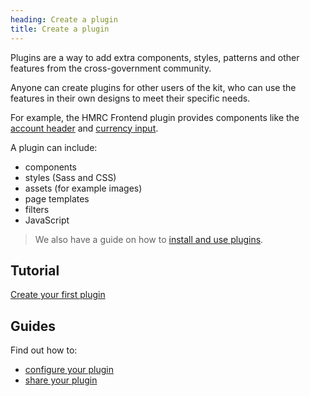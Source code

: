 ```yaml
---
heading: Create a plugin
title: Create a plugin
---
```


Plugins are a way to add extra components, styles, patterns and other features from the cross-government community. 

Anyone can create plugins for other users of the kit, who can use the features in their own designs to meet their specific needs.

For example, the HMRC Frontend plugin provides components like the [account header](https://design.tax.service.gov.uk/hmrc-design-patterns/account-header/) and [currency input](https://design.tax.service.gov.uk/hmrc-design-patterns/currency-input/). 


A plugin can include:

* components
* styles (Sass and CSS)
* assets (for example images)
* page templates
* filters
* JavaScript

> We also have a guide on how to [install and use plugins](https://prototype-kit.service.gov.uk/docs/install-and-use-plugins).


<!-- Find out how to:

* [create your first plugin (tutorial)](./create-first-plugin)
* [configure your plugin](./configure-plugin)
* [share your plugin](./share-plugin) -->

## Tutorial

[Create your first plugin](./create-first-plugin)

## Guides

Find out how to:
* [configure your plugin](./configure-plugin)
* [share your plugin](./share-plugin)
